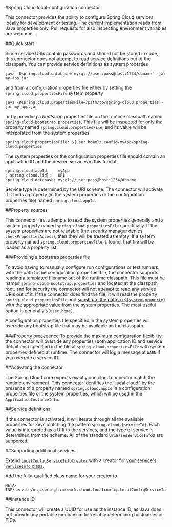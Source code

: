 #Spring Cloud local-configuration connector

This connector provides the ability to configure Spring Cloud services locally for development
or testing. The current implementation reads from Java properties only. Pull requests for also
inspecting environment variables are welcome.

##Quick start

Since service URIs contain passwords and should not be stored in code, this connector does not
attempt to read service definitions out of the classpath. You can provide service definitions
as system properties

````
java -Dspring.cloud.database='mysql://user:pass@host:1234/dbname' -jar my-app.jar
````

and from a configuration properties file either by setting the `spring.cloud.propertiesFile` system property

````
java -Dspring.cloud.propertiesFile=/path/to/spring-cloud.properties -jar my-app.jar
````

or by providing a *bootstrap* properties file on the runtime classpath named
`spring-cloud-bootstrap.properties`. This file will be inspected for only
the property named `spring.cloud.propertiesFile`, and its value will be interpolated
from the system properties.

````properties
spring.cloud.propertiesFile: ${user.home}/.config/myApp/spring-cloud.properties
````

The system properties or the configuration properties file should contain an application ID
and the desired services in this format:

````properties
spring.cloud.appId:    myApp
; spring.cloud.{id}:   URI
spring.cloud.database: mysql://user:pass@host:1234/dbname
````

Service type is determined by the URI scheme. The connector will activate if it finds a property
(in the system properties or the configuration properties file) named `spring.cloud.appId`.

##Property sources

This connector first attempts to read the system properties generally and a system property named
`spring.cloud.propertiesFile` specifically. If the system properties are not readable
(the security manager denies `checkPropertiesAccess`), then they will be treated as empty.
If a system property named `spring.cloud.propertiesFile` is found, that file will be loaded
as a property list.

###Providing a bootstrap properties file

To avoid having to manually configure run configurations or test runners with the path to the
configuration properties file, the connector supports reading a templated filename out of the
runtime classpath. This file must be named `spring-cloud-bootstrap.properties` and located
at the classpath root, and for security the connector will not attempt to read any service URIs
out of it. If the connector does find the file, it will read the property
`spring.cloud.propertiesFile` and [substitute the pattern
`${system.property}`](http://commons.apache.org/proper/commons-lang/javadocs/api-release/index.html?org/apache/commons/lang3/text/StrSubstitutor.html)
with the appropriate value from the system properties. The most useful option is generally
`${user.home}`.

A configuration properties file specified in the system properties will override any bootstrap
file that may be available on the classpath.

###Property precedence
To provide the maximum configuration flexibility, the connector will override any properties
(both application ID and service definitions) specified in the file at `spring.cloud.propertiesFile`
with system properties defined at runtime. The connector will log a message at
`WARN` if you override a service ID.

##Activating the connector

The Spring Cloud core expects exactly one cloud connector match the runtime environment.
This connector identifies the "local cloud" by the presence of a property named
`spring.cloud.appId` in a configuration properties file or the system properties,
which will be used in the `ApplicationInstanceInfo`.

##Service definitions

If the connector is activated, it will iterate through all the available properties
for keys matching the pattern `spring.cloud.{serviceId}`. Each value is interpreted as a URI
to the services, and the type of service is determined from the scheme. All of the standard
`UriBasedServiceInfo`s are supported.

##Supporting additional services

Extend [`LocalConfigServiceInfoCreator`](src/main/java/org/springframework/cloud/localconfig/LocalConfigServiceInfoCreator.java)
with a creator for [your service's `ServiceInfo` class](../spring-cloud-core/#adding-service-discovery).

Add the fully-qualified class name for your creator to

````
META-INF/service/org.springframework.cloud.localconfig.LocalConfigServiceInfoCreator
````


##Instance ID

This connector will create a UUID for use as the instance ID, as Java does not provide
any portable mechanism for reliably determining hostnames or PIDs.